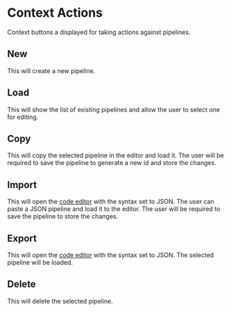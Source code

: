 # Context Actions
Context buttons a displayed for taking actions against pipelines.
## New
This will create a new pipeline.
## Load
This will show the list of existing pipelines and allow the user to select one for editing.
## Copy
This will copy the selected pipeline in the editor and load it. The user will be required to save
the pipeline to generate a new id and store the changes.
## Import
This will open the [code editor](code-editor.md) with the syntax set to JSON. The user can
paste a JSON pipeline and load it to the editor. The user will be required to save the pipeline 
to store the changes.
## Export
This will open the [code editor](code-editor.md) with the syntax set to JSON. The selected pipeline
will be loaded.
## Delete
This will delete the selected pipeline.
